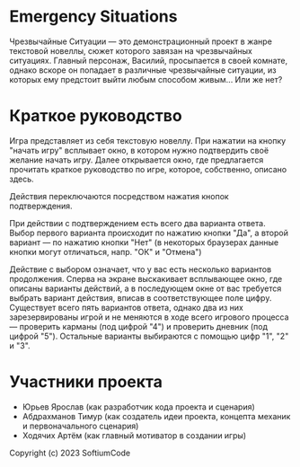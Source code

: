 # Emergency Situations
Чрезвычайные Ситуации — это демонстрационный проект в жанре текстовой новеллы, сюжет которого завязан на чрезвычайных ситуациях.
Главный персонаж, Василий, просыпается в своей комнате, однако вскоре он попадает в различные чрезвычайные ситуации, из которых ему предстоит выйти любым способом живым... Или же нет?

# Краткое руководство
Игра представляет из себя текстовую новеллу. При нажатии на кнопку "начать игру" всплывает окно, в котором нужно подтвердить своё желание начать игру.
Далее открывается окно, где предлагается прочитать краткое руководство по игре, которое, собственно, описано здесь.

Действия переключаются посредством нажатия кнопок подтверждения. 

При действии с подтверждением есть всего два варианта ответа. Выбор первого варианта происходит по нажатию кнопки "Да", а второй вариант — по нажатию кнопки "Нет" (в некоторых браузерах данные кнопки могут отличаться, напр. "ОК" и "Отмена")

Действие с выбором означает, что у вас есть несколько вариантов продолжения. Сперва на экране выскакивает всплывающее окно, где описаны варианты действий, а в последующем окне от вас требуется выбрать вариант действия, вписав в соответствующее поле цифру. Существует всего пять вариантов ответа, однако два из них зарезервированы игрой и не меняются в ходе всего игрового процесса — проверить карманы (под цифрой "4") и проверить дневник (под цифрой "5"). Остальные варианты выбираются с помощью цифр "1", "2" и "3".

# Участники проекта
- Юрьев Ярослав (как разработчик кода проекта и сценария)
- Абдрахманов Тимур (как создатель идеи проекта, концепта механик и первоначального сценария)
- Ходячих Артём (как главный мотиватор в создании игры)

Copyright (c) 2023 SoftiumCode
